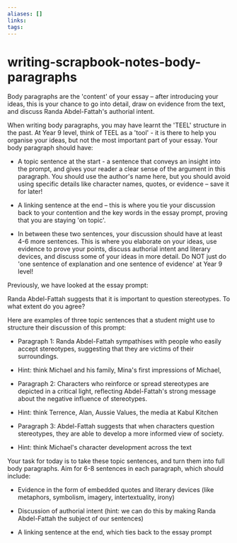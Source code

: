 ```yaml
---
aliases: []
links: 
tags: 
---
```

# writing-scrapbook-notes-body-paragraphs

Body paragraphs are the 'content' of your essay – after introducing your ideas, this is your chance to go into detail, draw on evidence from the text, and discuss Randa Abdel-Fattah's authorial intent.

When writing body paragraphs, you may have learnt the 'TEEL' structure in the past. At Year 9 level, think of TEEL as a 'tool' - it is there to help you organise your ideas, but not the most important part of your essay. Your body paragraph should have:

* A topic sentence at the start - a sentence that conveys an insight into the prompt, and gives your reader a clear sense of the argument in this paragraph. You should use the author's name here, but you should avoid using specific details like character names, quotes, or evidence – save it for later!

* A linking sentence at the end – this is where you tie your discussion back to your contention and the key words in the essay prompt, proving that you are staying 'on topic'.

* In between these two sentences, your discussion should have at least 4-6 more sentences. This is where you elaborate on your ideas, use evidence to prove your points, discuss authorial intent and literary devices, and discuss some of your ideas in more detail. Do NOT just do 'one sentence of explanation and one sentence of evidence' at Year 9 level!

Previously, we have looked at the essay prompt:

Randa Abdel-Fattah suggests that it is important to question stereotypes. To what extent do you agree?

Here are examples of three topic sentences that a student might use to structure their discussion of this prompt:

* Paragraph 1: Randa Abdel-Fattah sympathises with people who easily accept stereotypes, suggesting that they are victims of their surroundings.

 * Hint: think Michael and his family, Mina's first impressions of Michael,

* Paragraph 2: Characters who reinforce or spread stereotypes are depicted in a critical light, reflecting Abdel-Fattah's strong message about the negative influence of stereotypes.

 * Hint: think Terrence, Alan, Aussie Values, the media at Kabul Kitchen

* Paragraph 3: Abdel-Fattah suggests that when characters question stereotypes, they are able to develop a more informed view of society.

 * Hint: think Michael's character development across the text

Your task for today is to take these topic sentences, and turn them into full body paragraphs. Aim for 6-8 sentences in each paragraph, which should include:

* Evidence in the form of embedded quotes and literary devices (like metaphors, symbolism, imagery, intertextuality, irony)

* Discussion of authorial intent (hint: we can do this by making Randa Abdel-Fattah the subject of our sentences)

* A linking sentence at the end, which ties back to the essay prompt
